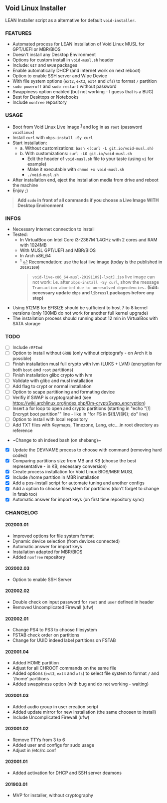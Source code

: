 Void Linux Installer
---
LEAN Installer script as a alternative for default `void-installer`.

### FEATURES
- Automated process for LEAN installation of Void Linux MUSL for GPT/UEFI or MBR/BIOS
- Doesn't install any Desktop Environment
- Options for custom install in `void-musl.sh` header
- Include: `GIT` and `GRUB` packages
- Enable automatically DHCP (and internet work on next reboot)
- Option to enable SSH server and Wipe Device
- With file system options (`ext2`, `ext3`, `ext4` and `xfs`) to format `/` partition
- `sudo poweroff` and `sudo restart` without password
- Swappiness option enabled (but not working - I guess that is a BUG)
- Best for Desktops or Notebooks
- Include `nonfree` repository

### USAGE
- Boot from Void Linux Live Image <sup id="a1">[1](#f1)</sup> and log in as `root` (password `voidlinux`)
- Install `curl` with `xbps-install -Sy curl`
- Start installation:
	- a. Without customizations: `bash <(curl -L git.io/void-musl.sh)`
	- b. With customizations: `curl -LO git.io/void-musl.sh`
		- Edit the header of `void-musl.sh` file to your taste (using `vi` for example)
		- Make it executable with `chmod +x void-musl.sh`
		- `./void-musl.sh`
- After installation end, eject the installation media from drive and reboot the machine
- Enjoy ;)

> **Add `sudo` in front of all commands if you choose a Live Image WITH Desktop Environment**

### INFOS
- Necessary Internet connection to install
- Tested:
	- In VirtualBox on Intel Core i3-2367M 1.4GHz with 2 cores and RAM with 1024MB
	- With MUSL GPT/UEFI and MBR/BIOS
	- In Arch x86_64
	- <sup id="f1">1</sup> [↩](#a1) Recomendation: use the last live image (today is the published in `20191109`)
		> `void-live-x86_64-musl-20191109[-lxqt].iso` live image can not work: i.e. after `xbps-install -Sy curl`, show the message `Transaction aborted due to unresolved dependencies.` **(Edit: necessary update `xbps` and `libressl` packages before any step)**
- Using 512MB for EFISIZE should be sufficient to host 7 to 8 kernel versions (only 100MB do not work for another full kernel upgrade)
- The installation process should running about 12 min in VirtualBox with SATA storage

### TODO
- [ ] Include `rEFInd`
- [ ] Option to install without `GRUB` (only without criptografy - on Arch it is possible)
- [ ] Finish installation musl full crypto with lvm (LUKS + LVM) (encryption for both `boot` and `root` partitions)
- [ ] Finish installation glibc crypto with lvm
- [ ] Validate with glibc and musl installation
- [ ] Add flag to crypt or normal installation
- [ ] Option to scape partitioning and formating device
- [ ] Verifiy if SWAP is cryptographied (see https://wiki.archlinux.org/index.php/Dm-crypt/Swap_encryption)
- [ ] Insert a for loop to open and crypto partitions (starting in "echo "[!] Encrypt boot partition"" line - like in "for FS in ${!LV[@]}; do" line)
- [ ] Option to install with local repository
- [ ] Add TXT files with Keymaps, Timezone, Lang, etc....in root directory as reference
- ~Change to sh indeed bash (on shebang)~
- [x] Update the DEVNAME process to choose with command (removing hard coded)
- [x] Comparing partitions size from MB and KB (choose the best representative - in KB, necessary conversion)
- [x] Create process installation for Void Linux BIOS/MBR MUSL
- [x] Include /home partition in MBR installation
- [x] Add a pos-install script for automate tuning and another configs
- [x] Add a option to choose filesystem for partitions (don't forget to change in fstab too)
- [X] Automatic answer for import keys (on first time repository sync)

### CHANGELOG
#### 202003.01
- Improved options for file system format
- Dynamic device selection (from devices connected)
- Automatic answer for import keys
- Installation adapted for MBR/BIOS
- Added `nonfree` repository
#### 202002.03
- Option to enable SSH Server
#### 202002.02
- Double check on input password for `root` and `user` defined in header
- Removed Uncomplicated Firewall (ufw)
#### 202002.01
- Change PS4 to PS3 to choose filesystem
- FSTAB check order on partitions
- Change for UUID indeed label partitions on FSTAB
#### 202001.04
- Added HOME partition
- Adjust for all CHROOT commands on the same file
- Added options (`ext3`, `ext4` and `xfs`) to select file system to format `/` and '/home' partitions
- Added swappiness option (with bug and do not working - waiting)
#### 202001.03
- Added audio group in user creation script
- Added update mirror for new installation (the same choosen to install)
- Include Uncomplicated Firewall (ufw)
#### 202001.02
- Remove TTYs from 3 to 6
- Added user and configs for sudo usage
- Adjust in /etc/rc.conf
#### 202001.01
- Added activation for DHCP and SSH server deamons
#### 201903.01
- MVP for installer, without cryptography
